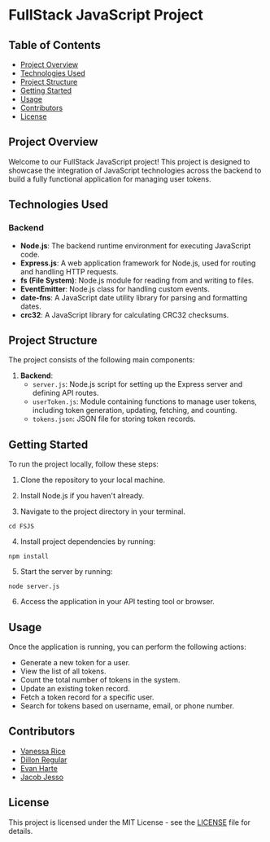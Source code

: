 # FullStack JavaScript Project

## Table of Contents

- [Project Overview](#project-overview)
- [Technologies Used](#technologies-used)
- [Project Structure](#project-structure)
- [Getting Started](#getting-started)
- [Usage](#usage)
- [Contributors](#contributors)
- [License](#license)

## Project Overview

Welcome to our FullStack JavaScript project! This project is designed to showcase the integration of JavaScript technologies across the backend to build a fully functional application for managing user tokens.

## Technologies Used

### Backend

- **Node.js**: The backend runtime environment for executing JavaScript code.
- **Express.js**: A web application framework for Node.js, used for routing and handling HTTP requests.
- **fs (File System)**: Node.js module for reading from and writing to files.
- **EventEmitter**: Node.js class for handling custom events.
- **date-fns**: A JavaScript date utility library for parsing and formatting dates.
- **crc32**: A JavaScript library for calculating CRC32 checksums.

## Project Structure

The project consists of the following main components:

1. **Backend**:
   - `server.js`: Node.js script for setting up the Express server and defining API routes.
   - `userToken.js`: Module containing functions to manage user tokens, including token generation, updating, fetching, and counting.
   - `tokens.json`: JSON file for storing token records.

## Getting Started

To run the project locally, follow these steps:

1. Clone the repository to your local machine.

2. Install Node.js if you haven't already.

3. Navigate to the project directory in your terminal.

```
cd FSJS
```

4. Install project dependencies by running:

```
npm install
```

5. Start the server by running:

```
node server.js
```

6. Access the application in your API testing tool or browser.

## Usage

Once the application is running, you can perform the following actions:

- Generate a new token for a user.
- View the list of all tokens.
- Count the total number of tokens in the system.
- Update an existing token record.
- Fetch a token record for a specific user.
- Search for tokens based on username, email, or phone number.

## Contributors

- [Vanessa Rice](https://github.com/infuriated-mink)
- [Dillon Regular](https://github.com/vapidsoup)
- [Evan Harte](https://github.com/evanharte)
- [Jacob Jesso](https://github.com/JeeecobTheAlien)

## License

This project is licensed under the MIT License - see the [LICENSE](LICENSE) file for details.
